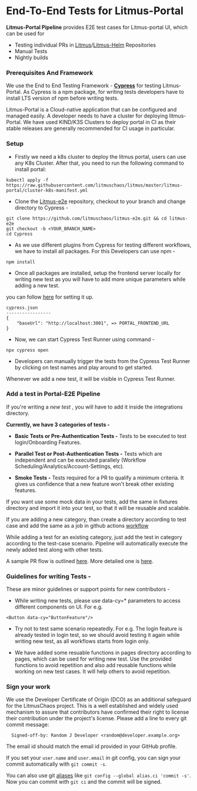 # End-To-End Tests for Litmus-Portal

**Litmus-Portal Pipeline** provides E2E test cases for Litmus-portal UI, which can be used for

- Testing individual PRs in [Litmus](http://github.com/litmuschaos/litmus)/[Litmus-Helm](https://github.com/litmuschaos/litmus-helm) Repositories
- Manual Tests
- Nightly builds

### Prerequisites And Framework

We use the End to End Testing Framework - [**Cypress**](https://docs.cypress.io/guides/overview/why-cypress) for testing Litmus-Portal.
As Cypress is a npm package, for writing tests developers have to install LTS version of npm before writing tests.

Litmus-Portal is a Cloud-native application that can be configured and managed easily. A developer needs to have a cluster for deploying litmus-Portal. We have used KIND/K3S Clusters to deploy portal in CI as their stable releases are generally recommended for CI usage in particular.

### Setup

- Firstly we need a k8s cluster to deploy the litmus portal, users can use any K8s Cluster. After that, you need to run the following command to install portal:

```
kubectl apply -f https://raw.githubusercontent.com/litmuschaos/litmus/master/litmus-portal/cluster-k8s-manifest.yml
```

- Clone the [Litmus-e2e]("https://github.com/litmuschaos/litmus-e2e") repository, checkout to your branch and change directory to Cypress -

```
git clone https://github.com/litmuschaos/litmus-e2e.git && cd litmus-e2e
git checkout -b <YOUR_BRANCH_NAME>
cd Cypress
```

- As we use different plugins from Cypress for testing different workflows, we have to install all packages. For this Developers can use npm -

```
npm install
```

- Once all packages are installed, setup the frontend server locally for writing new test as you will have to add more unique parameters while adding a new test.

you can follow [here](https://github.com/litmuschaos/litmus/wiki/Litmus-Portal-Development-Guide#to-enable) for setting it up.

```
cypress.json
-----------------
{
    "baseUrl": "http://localhost:3001", => PORTAL_FRONTEND_URL
}
```

- Now, we can start Cypress Test Runner using command -

```
npx cypress open
```

- Developers can manually trigger the tests from the Cypress Test Runner by clicking on test names and play around to get started.

Whenever we add a new test, it will be visible in Cypress Test Runner.

### Add a test in Portal-E2E Pipeline

If you're writing a _new test_ , you will have to add it inside the integrations directory.

**Currently, we have 3 categories of tests -**

- **Basic Tests or Pre-Authentication Tests -** Tests to be executed to test login/Onboarding Features.

- **Parallel Test or Post-Authentication Tests -** Tests which are independent and can be executed parallely (Workflow Scheduling/Analytics/Account-Settings, etc).
- **Smoke Tests -** Tests required for a PR to qualify a minimum criteria. It gives us confidence that a new feature won't break other existing features.

If you want use some mock data in your tests, add the same in fixtures directory and import it into your test, so that it will be reusable and scalable.

If you are adding a new category, than create a directory according to test case and add the same as a job in github actions [workflow](https://github.com/litmuschaos/litmus-e2e/actions/workflows/portal-pipeline.yml)

While adding a test for an existing category, just add the test in category according to the test-case scenario. Pipeline will automatically execute the newly added test along with other tests.

A sample PR flow is outlined [here](https://guides.github.com/introduction/flow/). More detailed one is [here](https://gist.github.com/Chaser324/ce0505fbed06b947d962).

### Guidelines for writing Tests -

These are minor guidelines or support points for new contributors -

- While writing new tests, please use data-cy=\* parameters to access different components on UI.
  For e.g.

```
<Button data-cy="ButtonFeature"/>
```

- Try not to test same scenario repeatedly. For e.g. The login feature is already tested in login test, so we should avoid testing it again while writing new test, as all workflows starts from login only.

- We have added some resuable functions in pages directory according to pages, which can be used for writing new test. Use the provided functions to avoid repetition and also add reusable functions while working on new test cases. It will help others to avoid repetition.

### Sign your work

We use the Developer Certificate of Origin (DCO) as an additional safeguard for the LitmusChaos project. This is a well established and widely used mechanism to assure that contributors have confirmed their right to license their contribution under the project's license. Please add a line to every git commit message:

```
  Signed-off-by: Random J Developer <random@developer.example.org>
```

The email id should match the email id provided in your GitHub profile.

If you set your `user.name` and `user.email` in git config, you can sign your commit automatically with `git commit -s`.

You can also use git [aliases](https://git-scm.com/book/tr/v2/Git-Basics-Git-Aliases) like `git config --global alias.ci 'commit -s'`. Now you can commit with `git ci` and the commit will be signed.
